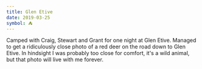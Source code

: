 ```yaml
---
title: Glen Etive
date: 2019-03-25
symbol: ⛺
---
```


Camped with Craig, Stewart and Grant for one night at Glen Etive. Managed to get a ridiculously close photo of a red deer on the road down to Glen Etive. In hindsight I was probably too close for comfort, it's a wild animal, but that photo will live with me forever.  